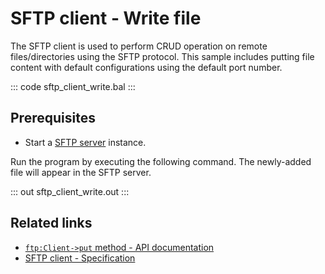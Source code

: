 # SFTP client - Write file

The SFTP client is used to perform CRUD operation on remote files/directories using the SFTP protocol. This sample includes putting file content with default configurations using the default port number.

::: code sftp_client_write.bal :::

## Prerequisites
- Start a [SFTP server](https://hub.docker.com/r/atmoz/sftp/) instance.

Run the program by executing the following command. The newly-added file will appear in the SFTP server.

::: out sftp_client_write.out :::

## Related links
- [`ftp:Client->put` method  - API documentation](https://lib.ballerina.io/ballerina/ftp/latest/clients/Client#put)
- [SFTP client - Specification](/spec/ftp/#322-secure-client)
